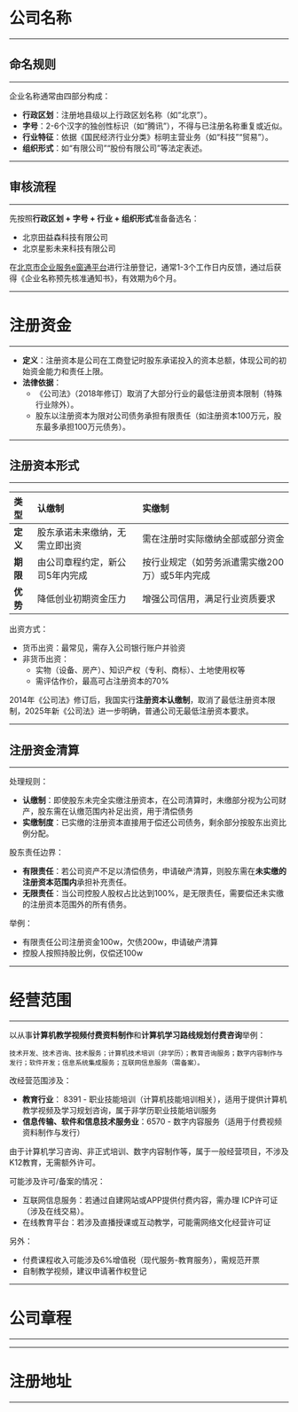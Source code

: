 # 公司名称

****

## 命名规则

****

企业名称通常由四部分构成：

- **行政区划**：注册地县级以上行政区划名称（如“北京”）。
- **字号**：2-6个汉字的独创性标识（如“腾讯”），不得与已注册名称重复或近似。
- **行业特征**：依据《国民经济行业分类》标明主营业务（如“科技”“贸易”）。
- **组织形式**：如“有限公司”“股份有限公司”等法定表述。

****

## 审核流程

****

先按照**行政区划 + 字号 + 行业 + 组织形式**准备备选名：

- 北京田益森科技有限公司
- 北京星影未来科技有限公司

在[北京市企业服务e窗通平台](https://ect.scjgj.beijing.gov.cn/)进行注册登记，通常1-3个工作日内反馈，通过后获得《企业名称预先核准通知书》，有效期为6个月。

****

# 注册资金

****

- **定义**：注册资本是公司在工商登记时股东承诺投入的资本总额，体现公司的初始资金能力和责任上限。
- **法律依据**：
  - 《公司法》（2018年修订）取消了大部分行业的最低注册资本限制（特殊行业除外）。
  - 股东以注册资本为限对公司债务承担有限责任（如注册资本100万元，股东最多承担100万元债务）。

****

## 注册资本形式

****

| **类型** | **认缴制**                      | **实缴制**                                     |
| :------- | :------------------------------ | :--------------------------------------------- |
| **定义** | 股东承诺未来缴纳，无需立即出资  | 需在注册时实际缴纳全部或部分资金               |
| **期限** | 由公司章程约定，新公司5年内完成 | 按行业规定（如劳务派遣需实缴200万）或5年内完成 |
| **优势** | 降低创业初期资金压力            | 增强公司信用，满足行业资质要求                 |

出资方式：

- 货币出资：最常见，需存入公司银行账户并验资
- 非货币出资：
  - 实物（设备、房产）、知识产权（专利、商标）、土地使用权等
  - 需评估作价，最高可占注册资本的70%

2014年《公司法》修订后，我国实行**注册资本认缴制**，取消了最低注册资本限制，2025年新《公司法》进一步明确，普通公司无最低注册资本要求。

****

## 注册资金清算

****

处理规则：

- **认缴制**：即使股东未完全实缴注册资本，在公司清算时，未缴部分视为公司财产，股东需在认缴范围内补足出资，用于清偿债务
- **实缴制度**：已实缴的注册资本直接用于偿还公司债务，剩余部分按股东出资比例分配。

股东责任边界：

- **有限责任**：若公司资产不足以清偿债务，申请破产清算，则股东需在**未实缴的注册资本范围内**承担补充责任。
- **无限责任**：当公司控股人股权占比达到100%，是无限责任，需要偿还未实缴的注册资本范围外的所有债务。

举例：

- 有限责任公司注册资金100w，欠债200w，申请破产清算
- 控股人按照持股比例，仅偿还100w

****

# 经营范围

****

以从事**计算机教学视频付费资料制作**和**计算机学习路线规划付费咨询**举例：

```
技术开发、技术咨询、技术服务；计算机技术培训（非学历）；教育咨询服务；数字内容制作与发行；软件开发；信息系统集成服务；互联网信息服务（需备案）。
```

改经营范围涉及：

- **教育行业**： 8391 - 职业技能培训（计算机技能培训相关），适用于提供计算机教学视频及学习规划咨询，属于非学历职业技能培训服务
- **信息传输、软件和信息技术服务业**：6570 - 数字内容服务（适用于付费视频资料制作与发行）

由于计算机学习咨询、非正式培训、数字内容制作等，属于一般经营项目，不涉及K12教育，无需额外许可。

可能涉及许可/备案的情况：

- 互联网信息服务：若通过自建网站或APP提供付费内容，需办理 ICP许可证（涉及在线交易）。
- 在线教育平台：若涉及直播授课或互动教学，可能需网络文化经营许可证

另外：

- 付费课程收入可能涉及6%增值税（现代服务-教育服务），需规范开票
- 自制教学视频，建议申请著作权登记

****

# 公司章程

****







****

# 注册地址

****